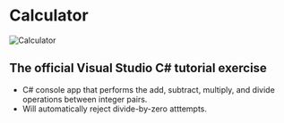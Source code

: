 # Calculator
![Calculator](https://i.imgur.com/LVXw4jl.gif)

## The official Visual Studio C# tutorial exercise
* C# console app that performs the add, subtract, multiply, and divide operations between integer pairs.
* Will automatically reject divide-by-zero atttempts.
